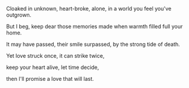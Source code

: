 Cloaked in unknown,
heart-broke, alone,
in a world you feel
you've outgrown.

But I beg, keep dear 
those memories made
when warmth 
filled full
your home.

It may have passed,
their smile surpassed,
by the strong tide
of death.

Yet love 
struck once,
it can 
strike twice,

keep your heart
alive,
let time 
decide,

then I'll promise a love that will last.